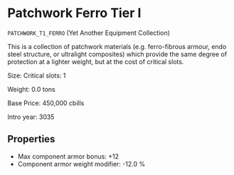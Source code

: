 # Patchwork Ferro Tier I

`PATCHWORK_T1_FERRO` (Yet Another Equipment Collection)

This is a collection of patchwork materials (e.g. ferro-fibrous armour, endo steel structure, or ultralight composites) which provide the same degree of protection at a lighter weight, but at the cost of critical slots.

Size: Critical slots: 1

Weight: 0.0 tons

Base Price: 450,000 cbills

Intro year: 3035

## Properties
* Max component armor bonus: +12 
* Component armor weight modifier: -12.0 %
